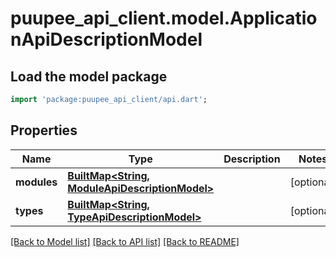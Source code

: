 # puupee_api_client.model.ApplicationApiDescriptionModel

## Load the model package
```dart
import 'package:puupee_api_client/api.dart';
```

## Properties
Name | Type | Description | Notes
------------ | ------------- | ------------- | -------------
**modules** | [**BuiltMap&lt;String, ModuleApiDescriptionModel&gt;**](ModuleApiDescriptionModel.md) |  | [optional] 
**types** | [**BuiltMap&lt;String, TypeApiDescriptionModel&gt;**](TypeApiDescriptionModel.md) |  | [optional] 

[[Back to Model list]](../README.md#documentation-for-models) [[Back to API list]](../README.md#documentation-for-api-endpoints) [[Back to README]](../README.md)


